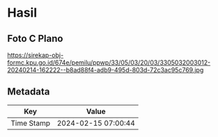 # Hasil

## Foto C Plano

https://sirekap-obj-formc.kpu.go.id/674e/pemilu/ppwp/33/05/03/20/03/3305032003012-20240214-162222--b8ad88f4-adb9-495d-803d-72c3ac95c769.jpg


## Metadata

| Key        | Value               |
| ---------- | ------------------- |
| Time Stamp | 2024-02-15 07:00:44 |



